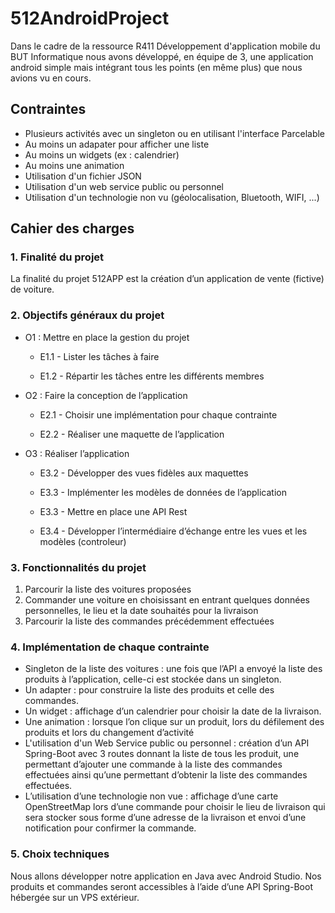 
# 512AndroidProject
Dans le cadre de la ressource R411 Développement d'application mobile du BUT Informatique nous avons développé, en équipe de 3, une application android simple mais intégrant tous les points (en même plus) que nous avions vu en cours.

## Contraintes
- Plusieurs activités avec un  singleton ou en utilisant l'interface Parcelable
- Au moins un adapater pour afficher une liste
- Au moins un widgets (ex : calendrier)
- Au moins une animation
- Utilisation d'un fichier JSON
- Utilisation d'un web service public ou personnel
- Utilisation d'un technologie non vu (géolocalisation, Bluetooth, WIFI, ...)

## Cahier des charges
### **1. Finalité du projet**

La finalité du projet 512APP est la création d’un application de vente (fictive) de voiture.

### **2. Objectifs généraux du projet**

- O1 : Mettre en place la gestion du projet

	 - E1.1 - Lister les tâches à faire

	 - E1.2 - Répartir les tâches entre les différents membres

- O2 : Faire la conception de l’application

	 - E2.1 - Choisir une implémentation pour chaque contrainte

	 - E2.2 - Réaliser une maquette de l’application

- O3 : Réaliser l’application

	 - E3.2 - Développer des vues fidèles aux maquettes

	 - E3.3 - Implémenter les modèles de données de l’application

	 - E3.3 - Mettre en place une API Rest

	 - E3.4 - Développer l’intermédiaire d’échange entre les vues et les modèles (controleur)

### 3. Fonctionnalités du projet

1.  Parcourir la liste des voitures proposées
2.  Commander une voiture en choisissant en entrant quelques données personnelles, le lieu et la date souhaités pour la livraison
3.  Parcourir la liste des commandes précédemment effectuées

### 4. Implémentation de chaque contrainte

-   Singleton de la liste des voitures : une fois que l’API a envoyé la liste des produits à l’application, celle-ci est stockée dans un singleton.
-   Un adapter : pour construire la liste des produits et celle des commandes.
-   Un widget : affichage d’un calendrier pour choisir la date de la livraison.
-   Une animation : lorsque l’on clique sur un produit, lors du défilement des produits et lors du changement d’activité
-   L'utilisation d'un Web Service public ou personnel : création d’un API Spring-Boot avec 3 routes donnant la liste de tous les produit, une permettant d’ajouter une commande à la liste des commandes effectuées ainsi qu’une permettant d’obtenir la liste des commandes effectuées.
-   L’utilisation d’une technologie non vue : affichage d’une carte OpenStreetMap lors d’une commande pour choisir le lieu de livraison qui sera stocker sous forme d’une adresse de la livraison et envoi d’une notification pour confirmer la commande.

### 5. Choix techniques
Nous allons développer notre application en Java avec Android Studio. Nos produits et commandes seront accessibles à l’aide d’une API Spring-Boot hébergée sur un VPS extérieur.
